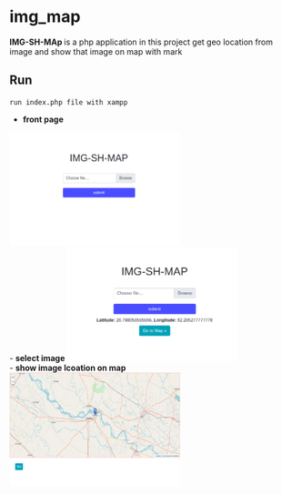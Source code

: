 # img_map
<p><strong>IMG-SH-MAp </strong>is a php application in this project get geo location from image and show that image on map with mark</p>

## Run
```
run index.php file with xampp
```
- <strong>front page</strong>
<img src="https://github.com/avsingh999/img_map/blob/master/img1.png" style="width:300px;height:200px;" />
<br/>
- <strong>select image</strong>
<img src="https://github.com/avsingh999/img_map/blob/master/img2.png" style="width:300px;height:200px;" />
<br/>
- <strong>show image lcoation on map</strong>
<img src="https://github.com/avsingh999/img_map/blob/master/img3.png" style="width:300px;height:200px;" />
